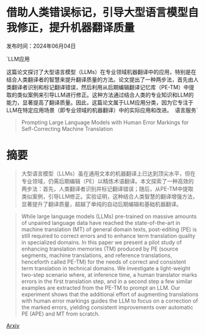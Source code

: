 # 借助人类错误标记，引导大型语言模型自我修正，提升机器翻译质量

发布时间：2024年06月04日

`LLM应用

这篇论文探讨了大型语言模型（LLMs）在专业领域机器翻译中的应用，特别是在结合人类翻译者的智慧来提升翻译质量的方法。论文提出了一种两步法，首先由人类翻译者识别和标记翻译错误，然后利用从后期编辑翻译记忆库（PE-TM）中提取的类似案例来引导LLM进行修正。这种方法通过结合人类的专业知识和LLM的能力，显著提高了翻译质量。因此，这篇论文属于LLM应用分类，因为它专注于LLM在特定应用场景（即专业领域的机器翻译）中的实际应用和改进。` `语言服务`

> Prompting Large Language Models with Human Error Markings for Self-Correcting Machine Translation

# 摘要

> 大型语言模型（LLMs）虽在通用文本的机器翻译上已达到顶尖水平，但在专业领域，仍需后期编辑（PE）以精炼术语翻译。本文探索了一种高效的两步法：首先，人类翻译者识别并标记翻译错误；随后，从PE-TM中提取类似案例，引导LLM修正。实验证明，这种结合人类智慧的翻译增强方法，显著提升了翻译质量，超越了单纯的自动后期编辑和基础机器翻译。

> While large language models (LLMs) pre-trained on massive amounts of unpaired language data have reached the state-of-the-art in machine translation (MT) of general domain texts, post-editing (PE) is still required to correct errors and to enhance term translation quality in specialized domains. In this paper we present a pilot study of enhancing translation memories (TM) produced by PE (source segments, machine translations, and reference translations, henceforth called PE-TM) for the needs of correct and consistent term translation in technical domains.
  We investigate a light-weight two-step scenario where, at inference time, a human translator marks errors in the first translation step, and in a second step a few similar examples are extracted from the PE-TM to prompt an LLM. Our experiment shows that the additional effort of augmenting translations with human error markings guides the LLM to focus on a correction of the marked errors, yielding consistent improvements over automatic PE (APE) and MT from scratch.

[Arxiv](https://arxiv.org/abs/2406.02267)